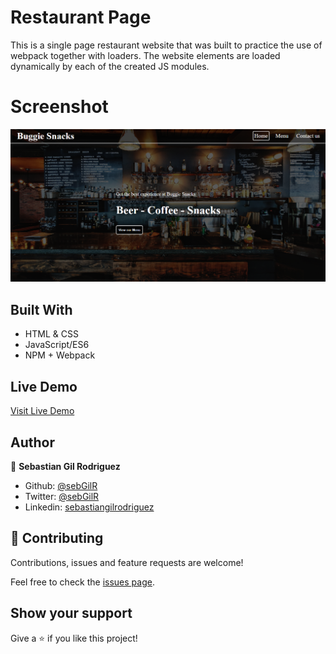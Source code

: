 # Restaurant Page 

This is a single page restaurant website that was built to practice the use of webpack together with loaders. The website elements are loaded dynamically by each of the created JS modules.

# Screenshot
![screenshot](./screenshot.png)

## Built With
- HTML & CSS
- JavaScript/ES6
- NPM + Webpack

## Live Demo
[Visit Live Demo](https://raw.githack.com/sebGilR/restaurant_home/feature/app/dist/index.html)

## Author

👤 **Sebastian Gil Rodriguez**

- Github: [@sebGilR](https://github.com/sebGilR)
- Twitter: [@sebGilR](https://twitter.com/sebGilR)
- Linkedin: [sebastiangilrodriguez](https://www.linkedin.com/in/sebastiangilrodriguez)

## 🤝 Contributing

Contributions, issues and feature requests are welcome!

Feel free to check the [issues page](https://github.com/dannisonarias/Javascript_Tic_Tac_Toe/issues).

## Show your support

Give a ⭐️ if you like this project!
